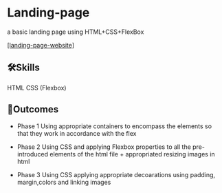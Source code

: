 # Landing-page
a basic landing page using HTML+CSS+FlexBox



[[landing-page-website]](https://mathdebate09.github.io/landing-page/)



## 🛠Skills 
HTML
CSS (Flexbox)


## 💭Outcomes

- Phase 1
Using appropriate containers to encompass the elements so that they work in accordance with the flex

- Phase 2
Using CSS and applying Flexbox properties to all the pre-introduced elements of the html file + appropriated resizing images in html

- Phase 3
Using CSS applying appropriate decoarations using padding, margin,colors and linking images

